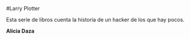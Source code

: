 #Larry Plotter

Esta serie de libros cuenta la historia de un hacker de los que hay pocos.

**Alicia Daza**
